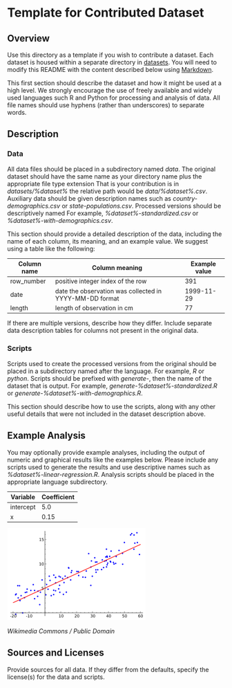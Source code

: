 # Template for Contributed Dataset

## Overview

Use this directory as a template if you wish to contribute a dataset.
Each dataset is housed within a separate directory in [datasets](datasets/).
You will need to modify this README with the content described below
using [Markdown](https://guides.github.com/features/mastering-markdown/).

This first section should describe the dataset and how it might be used at a
high level.
We strongly encourage the use of freely available and widely used languages such
R and Python for processing and analysis of data.
All file names should use hyphens (rather than underscores) to separate words.

## Description

### Data

All data files should be placed in a subdirectory named *data*.
The original dataset should have the same name as your directory name plus the
appropriate file type extension
That is your contribution is in *datasets/%dataset%* the relative path would
be *data/%dataset%.csv*.
Auxiliary data should be given description names such as
*country-demographics.csv* or *state-populations.csv*.
Processed versions should be descriptively named
For example, *%dataset%-standardized.csv* or *%dataset%-with-demographics.csv*.

This section should provide a detailed description of the data, including
the name of each column, its meaning, and an example value.
We suggest using a table like the following:

Column name  | Column meaning | Example value
-------------|----------------|---------------
row_number   | positive integer index of the row | 391
date         | date the observation was collected in YYYY-MM-DD format | 1999-11-29
length       | length of observation in cm | 77

If there are multiple versions, describe how they differ.
Include separate data description tables for columns not present in the original
data.


### Scripts

Scripts used to create the processed versions from the original should be placed
in a subdirectory named after the language.
For example, *R* or *python*.
Scripts should be prefixed with *generate-*, then the name of the dataset
that is output.
For example, *generate-%dataset%-standardized.R* or
*generate-%dataset%-with-demographics.R*.

This section should describe how to use the scripts, along with any other useful
details that were not included in the dataset description above.

## Example Analysis

You may optionally provide example analyses, including the output of numeric
and graphical results like the examples below.
Please include any scripts used to generate the results and use descriptive
names such as *%dataset%-linear-regression.R*.
Analysis scripts should be placed in the appropriate language subdirectory.  

Variable | Coefficient
---------|------------
intercept | 5.0
x | 0.15

![Example Figure](example.png)

*Wikimedia Commons / Public Domain*

## Sources and Licenses

Provide sources for all data.
If they differ from the defaults, specify the license(s) for the data and
scripts.
